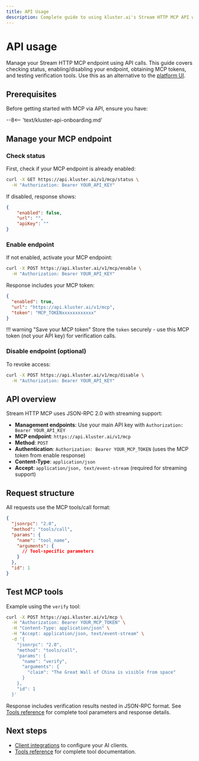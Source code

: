 ```yaml
---
title: API Usage
description: Complete guide to using kluster.ai's Stream HTTP MCP API with JSON-RPC requests. How to check status, enable, disable and test it. 
---
```


# API usage

Manage your Stream HTTP MCP endpoint using API calls. This guide covers checking status, enabling/disabling your endpoint, obtaining MCP tokens, and testing verification tools. Use this as an alternative to the [platform UI](/get-started/mcp/stream-http/platform/).

## Prerequisites

Before getting started with MCP via API, ensure you have:

--8<-- 'text/kluster-api-onboarding.md'

## Manage your MCP endpoint

### Check status

First, check if your MCP endpoint is already enabled:

```bash
curl -X GET https://api.kluster.ai/v1/mcp/status \
  -H "Authorization: Bearer YOUR_API_KEY"
```

If disabled, response shows:
```json
{
    "enabled": false,
    "url": "",
    "apiKey": ""
}
```

### Enable endpoint

If not enabled, activate your MCP endpoint:

```bash
curl -X POST https://api.kluster.ai/v1/mcp/enable \
  -H "Authorization: Bearer YOUR_API_KEY"
```

Response includes your MCP token:
```json
{
  "enabled": true,
  "url": "https://api.kluster.ai/v1/mcp",
  "token": "MCP_TOKENxxxxxxxxxxxx"
}
```

!!! warning "Save your MCP token"
    Store the `token` securely - use this MCP token (not your API key) for verification calls.

### Disable endpoint (optional)

To revoke access:

```bash
curl -X POST https://api.kluster.ai/v1/mcp/disable \
  -H "Authorization: Bearer YOUR_API_KEY"
```

## API overview

Stream HTTP MCP uses JSON-RPC 2.0 with streaming support:

- **Management endpoints**: Use your main API key with `Authorization: Bearer YOUR_API_KEY`
- **MCP endpoint**: `https://api.kluster.ai/v1/mcp`
- **Method**: `POST`
- **Authentication**: `Authorization: Bearer YOUR_MCP_TOKEN` (uses the MCP token from enable response)
- **Content-Type**: `application/json`
- **Accept**: `application/json, text/event-stream` (required for streaming support)

## Request structure

All requests use the MCP tools/call format:

```json
{
  "jsonrpc": "2.0",
  "method": "tools/call",
  "params": {
    "name": "tool_name",
    "arguments": {
      // Tool-specific parameters
    }
  },
  "id": 1
}
```

## Test MCP tools

Example using the `verify` tool:

```bash
curl -X POST https://api.kluster.ai/v1/mcp \
  -H "Authorization: Bearer YOUR_MCP_TOKEN" \
  -H "Content-Type: application/json" \
  -H "Accept: application/json, text/event-stream" \
  -d '{
    "jsonrpc": "2.0",
    "method": "tools/call",
    "params": {
      "name": "verify",
      "arguments": {
        "claim": "The Great Wall of China is visible from space"
      }
    },
    "id": 1
  }'
```

Response includes verification results nested in JSON-RPC format. See [Tools reference](/get-started/mcp/tools/) for complete tool parameters and response details.


## Next steps

- [Client integrations](/get-started/mcp/integrations/) to configure your AI clients.
- [Tools reference](/get-started/mcp/tools/) for complete tool documentation.